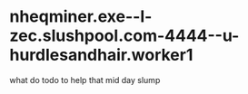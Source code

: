 # nheqminer.exe--l-zec.slushpool.com-4444--u-hurdlesandhair.worker1
what do todo to help that mid day slump
